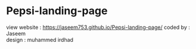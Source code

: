 # Pepsi-landing-page

view website : https://jaseem753.github.io/Pepsi-landing-page/
coded by : Jaseem                         
design : muhammed irdhad                           

